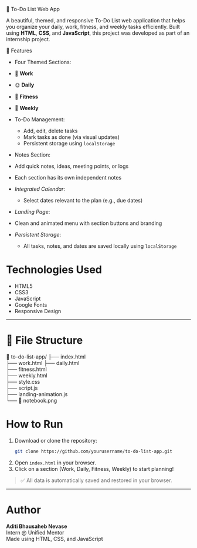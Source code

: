 📝 To-Do List Web App

A beautiful, themed, and responsive To-Do List web application that helps you organize your daily, work, fitness, and weekly tasks efficiently. Built using **HTML**, **CSS**, and **JavaScript**, this project was developed as part of an internship project.



📂 Features

-  Four Themed Sections:
  - 💼 **Work**
  - 🌞 **Daily** 
  - 💪 **Fitness** 
  - 📅 **Weekly** 

- To-Do Management:
  - Add, edit, delete tasks
  - Mark tasks as done (via visual updates)
  - Persistent storage using `localStorage`

-  Notes Section:
  - Add quick notes, ideas, meeting points, or logs
  - Each section has its own independent notes

- *Integrated Calendar*:
  - Select dates relevant to the plan (e.g., due dates)

-  *Landing Page*:
  - Clean and animated menu with section buttons and branding

- *Persistent Storage*:
  - All tasks, notes, and dates are saved locally using `localStorage`



# Technologies Used

- HTML5
- CSS3 
- JavaScript 
- Google Fonts
- Responsive Design 

---

# 📁 File Structure


📁 to-do-list-app/
├── index.html          
├── work.html
├── daily.html          
├── fitness.html         
├── weekly.html          
├── style.css            
├── script.js           
├── landing-animation.js  
└── 📸 notebook.png




# How to Run

1. Download or clone the repository:
   ```bash
   git clone https://github.com/yourusername/to-do-list-app.git
   ```
2. Open `index.html` in your browser.
3. Click on a section (Work, Daily, Fitness, Weekly) to start planning!

> ✅ All data is automatically saved and restored in your browser.

---

# Author

**Aditi Bhausaheb Nevase**  
Intern @ Unified Mentor  
Made using HTML, CSS, and JavaScript
